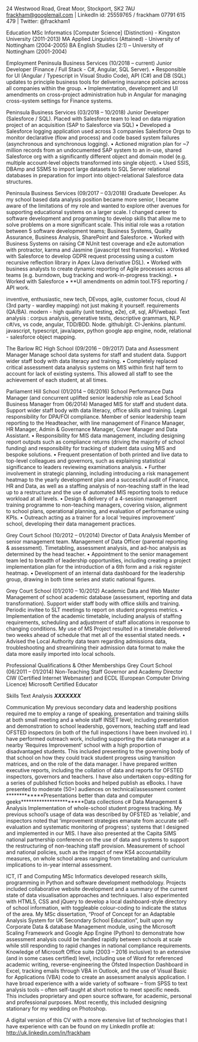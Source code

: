 24 Westwood Road, Great Moor, Stockport, SK2 7AU
frackham@googlemail.com	|  LinkedIn id: 25559765 / frackham
07791 615 479	|  Twitter: @frackham1

Education
MSc Informatics [Computer Science] (Distinction) - Kingston University (2011-2013)
MA Applied Linguistics (Attained) - University of Nottingham (2004-2005)
BA English Studies (2:1) – University of Nottingham (2001-2004)

Employment
Peninsula Business Services (10/2018 – current) Junior Developer (Finance / Full Stack - C#, Angular, SQL Server).
•	Responsible for UI (Angular / Typescript in Visual Studio Code), API (C#) and DB (SQL) updates to principle business tools for delivering insurance policies across all companies within the group.
•	Implementation, development and UI amendments on cross-project administration hub in Angular for managing cross-system settings for Finance systems.

Peninsula Business Services (03/2018 – 10/2018) Junior Developer (Salesforce / SQL).
Placed with Salesforce team to lead on data migration project of an acquisition (SAP to Salesforce via SQL)
•	Developed a Salesforce logging application used across 3 companies Salesforce Orgs to monitor declarative (flow and process) and code based system failures (asynchronous and synchronous logging). 
•	Actioned migration plan for ~7 million records from an undocumented SAP system to an in-use, shared Salesforce org with a significantly different object and domain model (e.g. multiple account-level objects transformed into single object). 
•	Used SSIS, DBAmp and SSMS to import large datasets to SQL Server relational databases in preparation for import into object-relational Salesforce data structures. 

Peninsula Business Services (09/2017 – 03/2018) Graduate Developer.
As my school based data analysis position became more senior, I became aware of the limitations of my role and wanted to explore other avenues for supporting educational systems on a larger scale. I changed career to software development and programming to develop skills that allow me to solve problems on a more significant scale.
This initial role was a rotation between 5 software development teams; Business Systems, Quality Assurance, Business Analysis, SharePoint and Salesforce. 
•	Worked with Business Systems on raising C# NUnit test coverage and e2e automation with protractor, karma and Jasmine (javascript test frameworks). 
•	Worked with Salesforce to develop GDPR request processing using a custom recursive reflection library in Apex (Java derivative DSL).
•	Worked with business analysts to create dynamic reporting of Agile processes across all teams (e.g. burndown, bug tracking and work-in-progress tracking).
•	Worked with Salesforce 
•	**UI amendments on admin tool.TFS reporting / API work.

inventive, enthusiastic, new tech, DEvops, agile, customer focus, cloud AI (3rd party - wardley mapping) not just making it yourself. requirements (QA/BA). modern - high quality (unit testing, e2e), c#, sql, API/webapi. Text analysis : corpus analysis, generative texts, descriptive grammars, NLP. c#/vs, vs code, angular, TDD/BDD.  Node. github/git. CI-Jenkins. plantuml. javascript, typescript, java/apex, python google app engine, node, relational - salesforce object mapping. 
 
The Barlow RC High School (09/2016 – 09/2017) Data and Assessment Manager
Manage school data systems for staff and student data. Support wider staff body with data literacy and training. 
•	Completely replaced critical assessment data analysis systems on MIS within first half term to account for lack of existing systems. This allowed all staff to see the achievement of each student, at all times.

Parliament Hill School (01/2014 – 08/2016) School Performance Data Manager (and concurrent uplifted senior leadership role as Lead School Business Manager from 06/2014)
Managed MIS for staff and student data. Support wider staff body with data literacy, office skills and training. Legal responsibility for DPA/FOI compliance. Member of senior leadership team reporting to the Headteacher, with line management of Finance Manager, HR Manager, Admin & Governance Manager, Cover Manager and Data Assistant. 
•	Responsibility for MIS data management, including designing report outputs such as compliance returns (driving the majority of school funding) and responsibility for tracking of student data using MIS and bespoke solutions.
•	Frequent presentation of both printed and live data to top-level colleagues and governors, such as explaining statistical significance to leaders reviewing examinations analysis.
•	Further involvement in strategic planning, including introducing a risk management heatmap to the yearly development plan and a successful audit of Finance, HR and Data, as well as a staffing analysis of non-teaching staff in the lead up to a restructure and the use of automated MIS reporting tools to reduce workload at all levels.
•	Design & delivery of a 4-session management training programme to non-teaching managers, covering vision, alignment to school plans, operational planning, and evaluation of performance using KPIs. 
•	Outreach acting as a trainer for a local ‘requires improvement’ school, developing their data management practices.

Grey Court School (10/2012 – 01/2014) Director of Data Analysis
Member of senior management team. Management of Data Officer (parental reporting & assessment).  Timetabling, assessment analysis, and ad-hoc analysis as determined by the head teacher.
•	Appointment to the senior management team led to breadth of leadership opportunities, including creating a project implementation plan for the introduction of a 6th form and a risk register heatmap.
•	Development of an internal data dashboard for the leadership group, drawing in both time series and static national figures.

Grey Court School (01/2010 – 10/2012) Academic Data and Web Master
Management of school academic database (assessment, reporting and data transformation). Support wider staff body with office skills and training. Periodic invitee to SLT meetings to report on student progress metrics. 
•	Implementation of the academic timetable, including analysis of staffing requirements, scheduling and adjustment of staff allocations in response to changing conditions. My use of MS Project resulted in a timetable delivered two weeks ahead of schedule that met all of the essential stated needs.
•	Advised the Local Authority data team regarding admissions data, troubleshooting and streamlining their admission data format to make the data more easily imported into local schools. 

Professional Qualifications & Other Memberships
Grey Court School (06/2011 – 01/2014) Non-Teaching Staff Governor and Academy Director
CIW (Certified Internet Webmaster) and ECDL (European Computer Driving Licence)
Microsoft Certified Educator

Skills
Text Analysis
***XXXXXXX***

Communication
My previous secondary data and leadership positions required me to employ a range of speaking, presentation and training skills at both small meeting and a whole staff INSET level; including presentation and demonstration to school leadership, governors, teaching staff and lead OFSTED inspectors (in both of the full inspections I have been involved in). 
I have performed outreach work, including supporting the data manager at a nearby ‘Requires Improvement’ school with a high proportion of disadvantaged students. This included presenting to the governing body of that school on how they could track student progress using transition matrices, and on the role of the data manager.
I have prepared written executive reports, including the collation of data and reports for OFSTED inspectors, governors and teachers. I have also undertaken copy-editing for a series of published fiction books and helped publish as eBooks.
I have presented to moderate (50+) audiences on technical/assessment content
*************Presentations better than data and computer geeks***********************Data collections c#
Data Management & Analysis
Implementation of whole-school student progress tracking. My previous school’s usage of data was described by OFSTED as ‘reliable’, and inspectors noted that ‘improvement strategies emanate from accurate self-evaluation and systematic monitoring of progress’; systems that I designed and implemented in our MIS. I have also presented at the Capita SIMS national partnership conference on the use of data and systems to support the restructuring of non-teaching staff provision.
Measurement of school and national policies, such as the impact of new KS4 accountability measures, on whole school areas ranging from timetabling and curriculum implications to in-year internal assessment.

ICT, IT and Computing
MSc Informatics developed research skills, programming in Python and software development methodology. Projects included collaborative website development and a summary of the current state of data visualisation approaches and techniques. I also experimented with HTML5, CSS and jQuery to develop a local dashboard-style directory of school information, with toggleable colour-coding to indicate the status of the area. 
My MSc dissertation, “Proof of Concept for an Adaptable Analysis System for UK Secondary School Education”, built upon my Corporate Data & database Management module, using the Microsoft Scaling Framework and Google App Engine (Python) to demonstrate how assessment analysis could be handled rapidly between schools at scale while still responding to rapid changes in national compliance requirements.
Knowledge of Microsoft Office suite (2003 – 2016 inclusive) to an extensive (and in some cases certified) level, including use of Word for referenced academic writing, reverse-engineering the Ofsted Inspection Dashboard in Excel, tracking emails through VBA in Outlook, and the use of Visual Basic for Applications (VBA) code to create an assessment analysis application.
I have broad experience with a wide variety of software – from SPSS to text analysis tools – often self-taught at short notice to meet specific needs. This includes proprietary and open source software, for academic, personal and professional purposes. Most recently, this included designing stationary for my wedding on Photoshop.

A digital version of this CV with a more extensive list of technologies that I have experience with can be found on my LinkedIn profile at:  http://uk.linkedin.com/in/frackham
